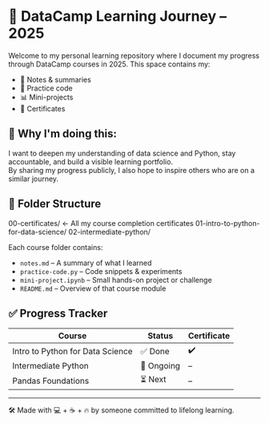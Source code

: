 # 🧠 DataCamp Learning Journey – 2025

Welcome to my personal learning repository where I document my progress through DataCamp courses in 2025. This space contains my:

- 📝 Notes & summaries  
- 🧪 Practice code  
- 📊 Mini-projects  
- 📄 Certificates  

## 🌟 Why I'm doing this:
I want to deepen my understanding of data science and Python, stay accountable, and build a visible learning portfolio.  
By sharing my progress publicly, I also hope to inspire others who are on a similar journey.

## 📁 Folder Structure

00-certificates/ ← All my course completion certificates
01-intro-to-python-for-data-science/
02-intermediate-python/


Each course folder contains:
- `notes.md` – A summary of what I learned  
- `practice-code.py` – Code snippets & experiments  
- `mini-project.ipynb` – Small hands-on project or challenge  
- `README.md` – Overview of that course module  

## ✅ Progress Tracker

| Course                               | Status    | Certificate |
|--------------------------------------|-----------|-------------|
| Intro to Python for Data Science     | ✅ Done    | ✔️ |
| Intermediate Python                  | 🔄 Ongoing | – |
| Pandas Foundations                   | ⏳ Next    | – |

---

🛠 Made with 💻 + ☕ + 🔥 by someone committed to lifelong learning.
